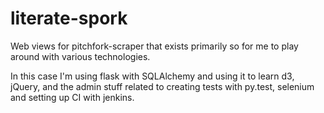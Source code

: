 # literate-spork

Web views for pitchfork-scraper that exists primarily so for me to play around with various technologies.

In this case I'm using flask with SQLAlchemy and using it to learn d3, jQuery, and the admin stuff related to
creating tests with py.test, selenium and setting up CI with jenkins.